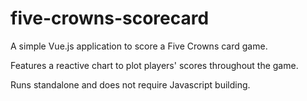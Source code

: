 # five-crowns-scorecard

A simple Vue.js application to score a Five Crowns card game.

Features a reactive chart to plot players' scores throughout the game.

Runs standalone and does not require Javascript building.
